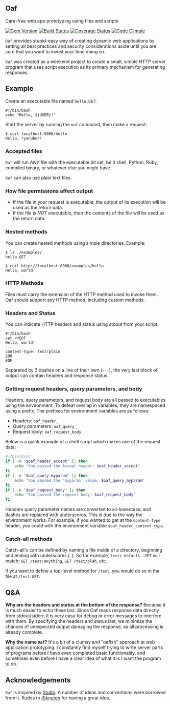 Oaf
---

Care-free web app prototyping using files and scripts

[![Gem Version](https://badge.fury.io/rb/oaf.png)](http://badge.fury.io/rb/oaf)
[![Build Status](https://travis-ci.org/ryanuber/oaf.png)](https://travis-ci.org/ryanuber/oaf)
[![Coverage Status](https://coveralls.io/repos/ryanuber/oaf/badge.png)](https://coveralls.io/r/ryanuber/oaf)
[![Code
Climate](https://codeclimate.com/github/ryanuber/oaf.png)](https://codeclimate.com/github/ryanuber/oaf)

`Oaf` provides stupid-easy way of creating dynamic web applications by setting
all best practices and security considerations aside until you are sure that you
want to invest your time doing so.

`Oaf` was created as a weekend project to create a small, simple HTTP server
program that uses script execution as its primary mechanism for generating
responses.

Example
-------

Create an executable file named `hello.GET`:
```
#!/bin/bash
echo "Hello, ${USER}!"
```

Start the server by running the `oaf` command, then make a request:
```
$ curl localhost:9000/hello
Hello, ryanuber!
```

### Accepted files
`Oaf` will run *ANY* file with the executable bit set, be it shell, Python, Ruby,
compiled binary, or whatever else you might have.

`Oaf` can also use plain text files.

### How file permissions affect output
* If the file in your request is executable, the output of its execution will
  be used as the return data.
* If the file is *NOT* executable, then the contents of the file will be used
  as the return data.

### Nested methods
You can create nested methods using simple directories. Example:
```
$ ls ./examples/
hello.GET

$ curl http://localhost:8000/examples/hello
Hello, world!
```

### HTTP Methods
Files must carry the extension of the HTTP method used to invoke them.
Oaf should support any HTTP method, including custom methods.

### Headers and Status
You can indicate HTTP headers and status using stdout from your script.

```
#!/bin/bash
cat <<EOF
Hello, world!
---
content-type: text/plain
200
EOF
```

Separated by 3 dashes on a line of their own (`---`), the very last block
of output can contain headers and response status.

### Getting request headers, query parameters, and body
Headers, query parameters, and request body are all passed to executables using
the environment. To defeat overlap in variables, they are namespaced using a
prefix. The prefixes for environment variables are as follows:

* Headers: `oaf_header_`
* Query parameters: `oaf_query_`
* Request body: `oaf_request_body`

Below is a quick example of a shell script which makes use of the request data:
```bash
#!/bin/bash
if [ -n "$oaf_header_accept" ]; then
    echo "You passed the Accept header: $oaf_header_accept"
fi
if [ -n "$oaf_query_myparam" ]; then
    echo "You passed the 'myparam' value: $oaf_query_myparam"
fi
if [ -n "$oaf_request_body" ]; then
    echo "You passed the request body: $oaf_request_body"
fi
```

Headers query parameter names are converted to all-lowercase, and dashes are
replaced with underscores. This is due to the way the environment works. For
example, if you wanted to get at the `Content-Type` header, you could with the
environment variable `$oaf_header_content_type`.

### Catch-all methods
Catch-all's can be defined by naming a file inside of a directory, beginning and
ending with underscores (`_`). So for example, `test/_default_.GET` will match:
`GET /test/anything`, `GET /test/blah`, etc.

If you want to define a top-level method for `/test`, you would do so in the
file at `/test.GET`.

Q&A
---
**Why are the headers and status at the bottom of the response?**
Because it is much easier to echo these last. Since Oaf reads response
data directly from stdout/stderr, it is very easy for debug or error messages
to interfere with them. By specifying the headers and status last, we minimize
the chances of unexpected output damaging the response, as all processing is
already complete.

**Why the name `Oaf`?**
It's a bit of a clumsy and "oafish" approach at web application prototyping. I
constantly find myself trying to write server parts of programs before I have
even completed basic functionality, and sometimes even before I have a clear
idea of what it is I want the program to do.

Acknowledgements
----------------

`Oaf` is inspired by [Stubb](https://github.com/knuton/stubb). A number of ideas
and conventions were borrowed from it. Kudos to
[@knuton](https://github.com/knuton) for having a great idea.
